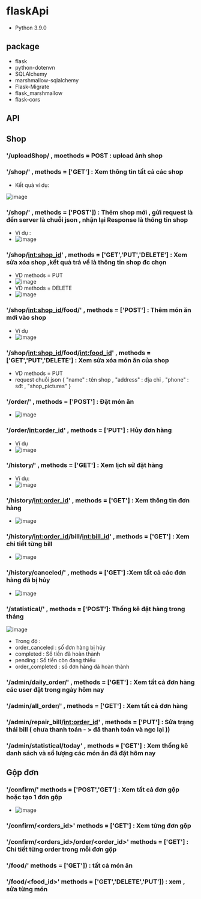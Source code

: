 # flaskApi
- Python 3.9.0
## package
- flask
- python-dotenvn
- SQLAlchemy
- marshmallow-sqlalchemy
- Flask-Migrate 
- flask_marshmallow
- flask-cors 


## API
## Shop
### '/uploadShop/ , moethods = POST : upload ảnh shop
### '/shop/' ,  methods = ['GET'] : Xem thông tin tất cả các shop
+ Kết quả ví dụ:

![image](https://user-images.githubusercontent.com/72801957/127481254-e0315d63-d151-4f0a-9968-7defe08ed0dc.png)

### '/shop/' ,  methods = ['POST']) : Thêm shop mới , gửi request là đến server là chuỗi json , nhận lại Response là thông tin shop
- Ví dụ :
- ![image](https://user-images.githubusercontent.com/72801957/130141556-7581e53f-f620-43f9-b623-437822b43f14.png)


### '/shop/<int:shop_id>' , methods = ['GET','PUT','DELETE'] : Xem sửa xóa shop ,kết quả trả về là thông tin shop đc chọn
- VD methods = PUT
- ![image](https://user-images.githubusercontent.com/72801957/127483110-7f6f3a22-7154-47f3-acc6-380f7b971ebe.png)
- VD methods = DELETE
- ![image](https://user-images.githubusercontent.com/72801957/127483291-5a27b156-31b9-4f72-9e3f-483d4e1499f5.png)
### '/shop/<int:shop_id>/food/'  , methods = ['POST'] : Thêm món ăn mới vào shop
- Ví dụ
- ![image](https://user-images.githubusercontent.com/72801957/130141667-20c44b19-bc6c-4ba6-8455-732f2ea80a29.png)


### '/shop/<int:shop_id>/food/<int:food_id>' , methods = ['GET','PUT','DELETE'] : Xem sửa xóa món ăn của shop
- VD methods = PUT
- request chuỗi json { "name" : tên shop , "address" : địa chỉ , "phone" : sđt , "shop_pictures" }


### '/order/'  , methods = ['POST'] : Đặt món ăn 
- ![image](https://user-images.githubusercontent.com/72801957/130142639-57228ea4-9286-4920-9037-2634b51ab990.png)

### '/order/<int:order_id>'  , methods = ['PUT'] : Hủy đơn hàng
- Ví dụ
- ![image](https://user-images.githubusercontent.com/72801957/127749425-a01987fb-0360-459e-97f7-b8bf4f322928.png)

### '/history/'  , methods = ['GET'] : Xem lịch sử đặt hàng
- Ví dụ:
- ![image](https://user-images.githubusercontent.com/72801957/127749459-1df53b19-04a9-4f6e-8604-16799aa0b2d3.png)

### '/history/<int:order_id>' , methods = ['GET'] : Xem thông tin đơn hàng
- ![image](https://user-images.githubusercontent.com/72801957/127749480-07d54be3-34b1-4601-bfbd-6d84bbc5bc80.png)

### '/history/<int:order_id>/bill/<int:bill_id>'  , methods = ['GET'] : Xem chi tiết từng bill
- ![image](https://user-images.githubusercontent.com/72801957/127749494-9563e9a9-54bf-4bb4-abc1-f90bb4bb218a.png)
### '/history/canceled/' , methods = ['GET'] :Xem tất cả các đơn hàng đã bị hủy
- ![image](https://user-images.githubusercontent.com/72801957/127750002-56ceef00-fb22-46ed-8319-c592fc4fa6f3.png)

### '/statistical/' , methods = ['POST']: Thống kê đặt hàng trong tháng
![image](https://user-images.githubusercontent.com/72801957/127749644-56fe63d7-42f5-4e99-8e5a-d6cfeb7c282f.png)
- Trong đó :
- order_canceled : số đơn hàng bị hủy
- completed : Số tiền đã hoàn thành
- pending : Số tiền còn đang thiếu
- order_completed : số đơn hàng đã hoàn thành
### '/admin/daily_order/' , methods = ['GET'] :  Xem tất cả đơn hàng các user đặt trong ngày hôm nay
### '/admin/all_order/' , methods = ['GET'] : Xem tất cả đơn hàng
### '/admin/repair_bill/<int:order_id>' , methods = ['PUT'] : Sửa trạng thái bill ( chưa thanh toán - > đã thanh toán và ngc lại ))
### '/admin/statistical/today' , methods = ['GET'] : Xem thống kê danh sách và số lượng các món ăn đã đặt hôm nay

## Gộp đơn
### '/confirm/'  methods = ['POST','GET'] : Xem tất cả đơn gộp hoặc tạo 1 đơn gộp
- ![image](https://user-images.githubusercontent.com/72801957/130145111-ca51bec8-b5f2-437a-b369-107057b4793c.png)
### '/confirm/<orders_id>'  methods = ['GET'] : Xem từng đơn gộp
### '/confirm/<orders_id>/order/<order_id>'  methods = ['GET'] : Chi tiết từng order trong mỗi đơn gộp
### '/food/'  methods = ['GET']) : tất cả món ăn
### '/food/<food_id>'  methods = ['GET','DELETE','PUT']) : xem , sửa từng món
